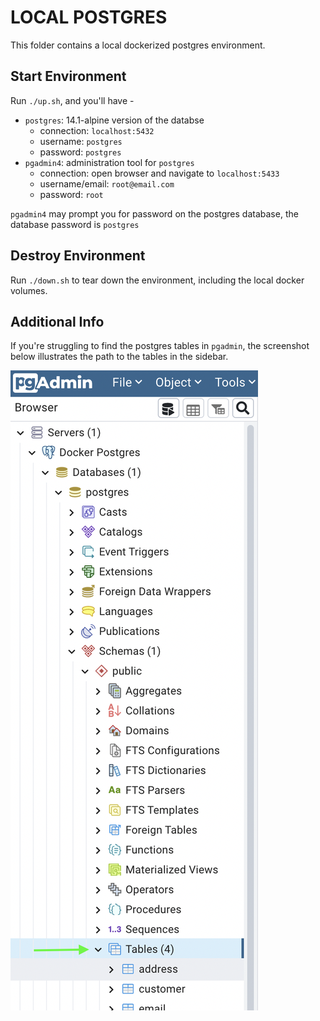 # LOCAL POSTGRES

This folder contains a local dockerized postgres environment.

## Start Environment

Run `./up.sh`, and you'll have -
* `postgres`: 14.1-alpine version of the databse
  * connection: `localhost:5432`
  * username: `postgres`
  * password: `postgres`
* `pgadmin4`: administration tool for `postgres`
  * connection: open browser and navigate to `localhost:5433`
  * username/email: `root@email.com`
  * password: `root`

`pgadmin4` may prompt you for password on the postgres database, the database password is `postgres`

## Destroy Environment

Run `./down.sh` to tear down the environment, including the local docker volumes.

## Additional Info

If you're struggling to find the postgres tables in `pgadmin`, the screenshot below illustrates the path to the tables in the sidebar.

![pgadmin](./assets/pgadmin.png)